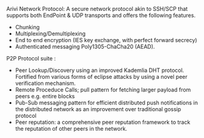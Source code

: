 
Arivi Network Protocol: A secure network protocol akin to SSH/SCP that supports both EndPoint & UDP transports and offers the following features.
- Chunking
- Multiplexing/Demultiplexing
- End to end encryption (IES key exchange, with perfect forward secrecy)
- Authenticated messaging Poly1305-ChaCha20 (AEAD). 

P2P Protocol suite : 
- Peer Lookup/Discovery using an improved Kademlia DHT protocol. Fortified from various forms of eclipse attacks by using a novel peer verification mechanism.
- Remote Proceduce Calls; pull pattern for fetching larger payload from peers e.g. entire blocks 
- Pub-Sub messaging pattern for efficient distributed push notifications in the distributed network as an improvement over traditional gossip protocol
- Peer reputation: a comprehensive peer reputation framework to track the reputation of other peers in the network.
